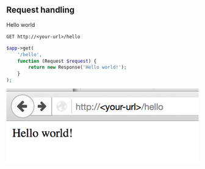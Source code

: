 ##  Request handling

Hello world

    GET http://<your-url>/hello

```php
$app->get(
    '/hello',
    function (Request $request) {
        return new Response('Hello world!');
    }
);
```

![Screenshot of /hello request](resources/hello-world.png)
